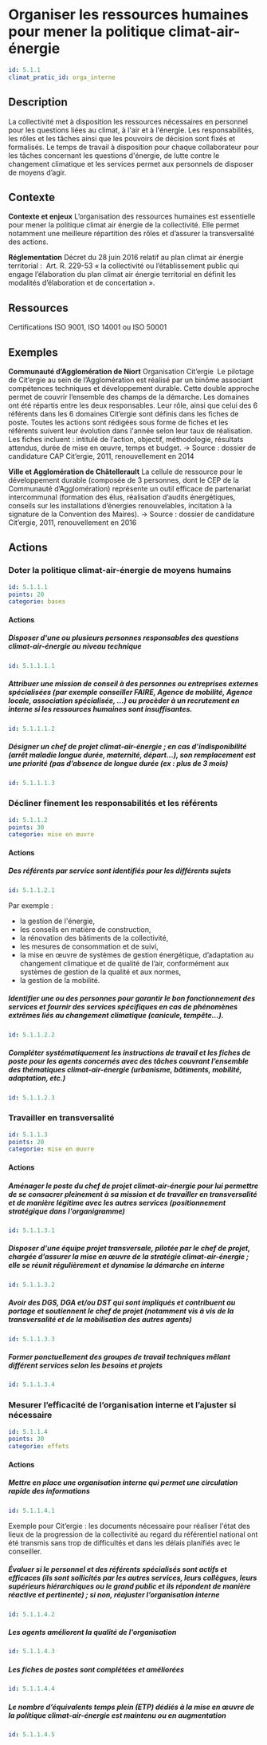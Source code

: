 # Organiser les ressources humaines pour mener la politique climat-air-énergie
```yaml
id: 5.1.1
climat_pratic_id: orga_interne
```
## Description
La collectivité met à disposition les ressources nécessaires en personnel pour les questions liées au climat, à l'air et à l'énergie. Les responsabilités, les rôles et les tâches ainsi que les pouvoirs de décision sont fixés et formalisés.
Le temps de travail à disposition pour chaque collaborateur pour les tâches concernant les questions d'énergie, de lutte contre le changement climatique et les services permet aux personnels de disposer de moyens d’agir.

## Contexte
**Contexte et enjeux**
L’organisation des ressources humaines est essentielle pour mener la politique climat air énergie de la collectivité. Elle permet notamment une meilleure répartition des rôles et d’assurer la transversalité des actions.

**Réglementation**
Décret du 28 juin 2016 relatif au plan climat air énergie territorial :  Art. R. 229-53 « la collectivité ou l’établissement public qui engage l’élaboration du plan climat air énergie territorial en définit les modalités d’élaboration et de concertation ».

## Ressources
Certifications ISO 9001, ISO 14001 ou ISO 50001

## Exemples

**Communauté d’Agglomération de Niort**
Organisation Cit’ergie 
Le pilotage de Cit’ergie au sein de l’Agglomération est réalisé par un binôme associant compétences techniques et développement durable. Cette double approche permet de couvrir l’ensemble des champs de la démarche. Les domaines ont été répartis entre les deux responsables. Leur rôle, ainsi que celui des 6 référents dans les 6 domaines Cit’ergie sont définis dans les fiches de poste. Toutes les actions sont rédigées sous forme de fiches et les référents suivent leur évolution dans l'année selon leur taux de réalisation. Les fiches incluent : intitulé de l’action, objectif, méthodologie, résultats attendus, durée de mise en œuvre, temps et budget.
→ Source : dossier de candidature CAP Cit’ergie, 2011, renouvellement en 2014


**Ville et Agglomération de Châtellerault**
La cellule de ressource pour le développement durable (composée de 3 personnes, dont le CEP de la Communauté d’Agglomération) représente un outil efficace de partenariat intercommunal (formation des élus, réalisation d’audits énergétiques, conseils sur les installations d’énergies renouvelables, incitation à la signature de la Convention des Maires).
→ Source : dossier de candidature Cit’ergie, 2011, renouvellement en 2016

## Actions
### Doter la politique climat-air-énergie de moyens humains
```yaml
id: 5.1.1.1
points: 20
categorie: bases
```
#### Actions
##### Disposer d'une ou plusieurs personnes responsables des questions climat-air-énergie au niveau technique
```yaml
id: 5.1.1.1.1
```

##### Attribuer une mission de conseil à des personnes ou entreprises externes spécialisées (par exemple  conseiller FAIRE, Agence de mobilité, Agence locale, association spécialisée, ...) ou procèder à un recrutement en interne si les ressources humaines sont insuffisantes.
```yaml
id: 5.1.1.1.2
```

##### Désigner un chef de projet climat-air-énergie ; en cas d’indisponibilité (arrêt maladie longue durée, maternité, départ…), son remplacement est une priorité (pas d’absence de longue durée (ex : plus de 3 mois)
```yaml
id: 5.1.1.1.3
```


### Décliner finement les responsabilités et les référents
```yaml
id: 5.1.1.2
points: 30
categorie: mise en œuvre
```

#### Actions
##### Des référents par service sont identifiés pour les différents sujets
```yaml
id: 5.1.1.2.1
```
Par exemple  :
- la gestion de l'énergie,
- les conseils en matière de construction,
- la rénovation des bâtiments de la collectivité,
- les mesures de consommation et de suivi,
- la mise en œuvre de systèmes de gestion énergétique, d’adaptation au changement climatique et de qualité de l’air, conformément aux systèmes de gestion de la qualité et aux normes,
- la gestion de la mobilité.

##### Identifier une ou des personnes pour garantir le bon fonctionnement des services et fournir des services spécifiques en cas de phénomènes extrêmes liés au changement climatique (canicule, tempête...).
```yaml
id: 5.1.1.2.2
```

##### Compléter systématiquement les instructions de travail et les fiches de poste pour les agents concernés avec des tâches couvrant l’ensemble des thématiques climat-air-énergie (urbanisme, bâtiments, mobilité, adaptation, etc.)
```yaml
id: 5.1.1.2.3
```


### Travailler en transversalité
```yaml
id: 5.1.1.3
points: 20
categorie: mise en œuvre
```
#### Actions
##### Aménager le poste du chef de projet climat-air-énergie pour lui permettre de se consacrer pleinement à sa mission et de travailler en transversalité et de manière légitime avec les autres services (positionnement stratégique dans l'organigramme)
```yaml
id: 5.1.1.3.1
```

##### Disposer d'une équipe projet transversale, pilotée par le chef de projet, chargée d’assurer la mise en œuvre de la stratégie climat-air-énergie ; elle se réunit régulièrement et dynamise la démarche en interne
```yaml
id: 5.1.1.3.2
```

##### Avoir des DGS, DGA et/ou DST qui sont impliqués et contribuent au portage et soutiennent le chef de projet (notamment vis à vis de la transversalité et de la mobilisation des autres agents)
```yaml
id: 5.1.1.3.3
```

##### Former ponctuellement des groupes de travail techniques mêlant différent services selon les besoins et projets
```yaml
id: 5.1.1.3.4
```


### Mesurer l’efficacité de l’organisation interne et l’ajuster si nécessaire
```yaml
id: 5.1.1.4
points: 30
categorie: effets
```
#### Actions
##### Mettre en place une organisation interne qui permet une circulation rapide des informations
```yaml
id: 5.1.1.4.1
```
Exemple pour Cit’ergie : les documents nécessaire pour réaliser l'état des lieux de la progression de la collectivité au regard du référentiel national ont été transmis sans trop de difficultés et dans les délais planifiés avec le conseiller.


##### Évaluer si le personnel et des référents spécialisés sont actifs et efficaces (ils sont sollicités par les autres services, leurs collègues, leurs supérieurs hiérarchiques ou le grand public et ils répondent de manière réactive et pertinente) ; si non, réajuster l’organisation interne
```yaml
id: 5.1.1.4.2
```

##### Les agents améliorent la qualité de l'organisation
```yaml
id: 5.1.1.4.3
```

##### Les fiches de postes sont complétées et améliorées
```yaml
id: 5.1.1.4.4
```

##### Le nombre d’équivalents temps plein (ETP) dédiés à la mise en œuvre de la politique climat-air-énergie est maintenu ou en augmentation
```yaml
id: 5.1.1.4.5
```
